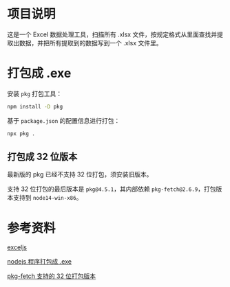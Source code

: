# 项目说明

这是一个 Excel 数据处理工具，扫描所有 .xlsx 文件，按规定格式从里面查找并提取出数据，并把所有提取到的数据写到一个 .xlsx 文件里。

# 打包成 .exe

安装 `pkg` 打包工具：
```cmd
npm install -D pkg
```

基于 `package.json` 的配置信息进行打包：
```cmd
npx pkg .
```

## 打包成 32 位版本

最新版的 pkg 已经不支持 32 位打包，须安装旧版本。

支持 32 位打包的最后版本是 `pkg@4.5.1`，其内部依赖 `pkg-fetch@2.6.9`，打包版本支持到 `node14-win-x86`。

# 参考资料

[exceljs](https://github.com/exceljs/exceljs)

[nodejs 程序打包成 .exe](https://github.com/vercel/pkg)

[pkg-fetch 支持的 32 位打包版本](https://github.com/vercel/pkg-fetch/releases/tag/v2.6)
